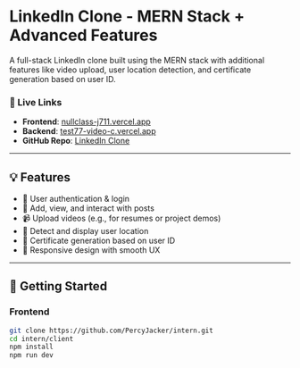 # LinkedIn Clone - MERN Stack + Advanced Features

A full-stack LinkedIn clone built using the MERN stack with additional features like video upload, user location detection, and certificate generation based on user ID.

### 🔗 Live Links

- **Frontend**: [nullclass-j711.vercel.app](https://nullclass-j711.vercel.app/)
- **Backend**: [test77-video-c.vercel.app](https://test77-video-c.vercel.app/)
- **GitHub Repo**: [LinkedIn Clone](https://github.com/PercyJacker/intern.git)

---

## 💡 Features

- 🔐 User authentication & login
- 📝 Add, view, and interact with posts
- 📹 Upload videos (e.g., for resumes or project demos)
- 📍 Detect and display user location
- 📄 Certificate generation based on user ID
- 📱 Responsive design with smooth UX

---

## 🚀 Getting Started

### Frontend

```bash
git clone https://github.com/PercyJacker/intern.git
cd intern/client
npm install
npm run dev
